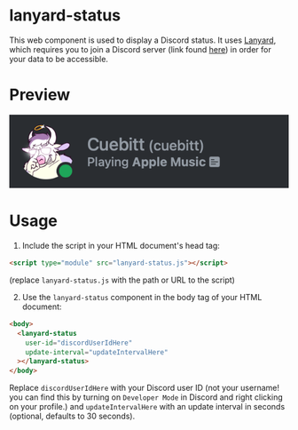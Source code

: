 # lanyard-status

This web component is used to display a Discord status. It uses [Lanyard](https://lanyard.eggsy.xyz), which requires you to join a Discord server (link found [here](https://lanyard.eggsy.xyz)) in order for your data to be accessible.

# Preview

![component preview](/components/lanyard-status/meta/preview.png)

# Usage

1. Include the script in your HTML document's head tag:

```html
<script type="module" src="lanyard-status.js"></script>
```

(replace `lanyard-status.js` with the path or URL to the script)

2. Use the `lanyard-status` component in the body tag of your HTML document:

```html
<body>
  <lanyard-status
    user-id="discordUserIdHere"
    update-interval="updateIntervalHere"
  ></lanyard-status>
</body>
```

Replace `discordUserIdHere` with your Discord user ID (not your username! you can find this by turning on `Developer Mode` in Discord and right clicking on your profile.) and `updateIntervalHere` with an update interval in seconds (optional, defaults to 30 seconds).

